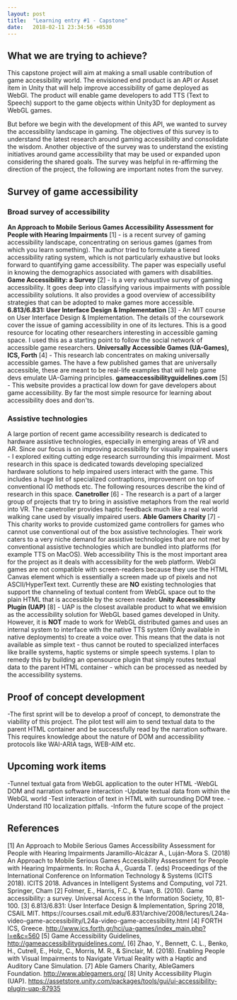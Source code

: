 ```yaml
---
layout: post
title:  "Learning entry #1 - Capstone"
date:   2018-02-11 23:34:56 +0530
---
```


<h2>What we are trying to achieve?</h2>
This capstone project will aim at making a small usable contribution of game accessibility world. The envisioned end product is an API or Asset item in Unity that will help improve accessibility of game deployed as WebGl. The product will enable game developers to add TTS (Text to Speech) support to the game objects within Unity3D for deployment as WebGL games.

But before we begin with the development of this API, we wanted to survey the accessibility landscape in gaming. The objectives of this survey is to understand the latest research around gaming accessibility and consolidate the wisdom. Another objective of the survey was to understand the existing initiatives around game accessibility that may be used or expanded upon considering the shared goals. The survey was helpful in re-affirming the direction of the project, the following are important notes from the survey.

<h2>Survey of game accessibility</h2>

<h3>Broad survey of accessibility</h3>
<b>An Approach to Mobile Serious Games Accessibility Assessment for People with Hearing Impairments</b> [1] - is a recent survey of gaming accessibility landscape, concentrating on serious games (games from which you learn something). The author tried to formulate a tiered accessibility rating system, which is not particularly exhaustive but looks forward to quantifying game accessibility. The paper was especially useful in knowing the demographics associated with gamers with disabilities.
<b>Game Accessibility: a Survey</b> [2] - Is a very exhaustive survey of gaming accessibility. It goes deep into classifying various impairments with possible accessibility solutions. It also provides a good overview of accessibility strategies that can be adopted to make games more accessible.
<b>6.813/6.831: User Interface Design & Implementation</b> [3] - An MIT course on User Interface Design & Implementation. The details of the coursework cover the issue of gaming accessibility in one of its lectures. This is a good resource for locating other researchers interesting in accessible gaming space. I used this as a starting point to follow the social network of accessible game researchers.
<b>Universally Accessible Games (UA-Games), ICS, Forth</b> [4] - This research lab concentrates on making universally accessible games. The have a few published games that are universally accessible, these are meant to be real-life examples that will help game devs emulate UA-Gaming principles.
<b>gameaccessibilityguidelines.com</b> [5] - This website provides a practical low down for gave developers about game accessibility. By far the most simple resource for learning about accessibility does and don'ts.

<h3>Assistive technologies</h3>
A large portion of recent game accessibility research is dedicated to hardware assistive technologies, especially in emerging areas of VR and AR. Since our focus is on improving accessibility for visually impaired users - I explored exiting cutting edge research surrounding this impairment. Most research in this space is dedicated towards developing specialized hardware solutions to help impaired users interact with the game. This includes a huge list of specialized contraptions, improvement on top of conventional IO methods etc. The following resources describe the kind of research in this space.
<b>Canetroller</b> [6] - The research is a part of a larger group of projects that try to bring in assistive metaphors from the real world into VR. The canetroller provides haptic feedback much like a real world walking cane used by visually impaired users.
<b>Able Gamers Charity</b> [7] - This charity works to provide customized game controllers for games who cannot use conventional out of the box assistive technologies. Their work caters to a very niche demand for assistive technologies that are not met by conventional assistive technologies which are bundled into platforms (for example TTS on MacOS).

</h3>Web accessibility</h3>
This is the most important area for the project as it deals with accessibility for the web platform. WebGl games are not compatible with screen-readers because they use the HTML Canvas element which is essentially a screen made up of pixels and not ASCII/HyperText text. Currently these are <b>NO</b> existing technologies that support the channeling of textual content from WebGL space out to the plain HTML that is accessible by the screen reader.
<b>Unity Accessibility Plugin (UAP)</b> [8] - UAP is the closest available product to what we envision as the accessibility solution for WebGL based games developed in Unity. However, it is <b>NOT</b> made to work for WebGL distributed games and uses an internal system to interface with the native TTS system (Only available in native deployments) to create a voice over. This means that the data is not available as simple text - thus cannot be routed to specialized interfaces like braille systems, haptic systems or simple speech systems. I plan to remedy this by building an opensource plugin that simply routes textual data to the parent HTML container - which can be processed as needed by the accessibility systems. 

<h2>Proof of concept development</h2>
-The first sprint will be to develop a proof of concept, to demonstrate the viability of this project. The pilot test will aim to send textual data to the parent HTML container and be successfully read by the narration software. This requires knowledge about the nature of DOM and accessibility protocols like  WAI-ARIA tags, WEB-AIM etc.

<h2>Upcoming work items</h2>
-Tunnel textual gata from WebGL application to the outer HTML
-WebGL DOM and narration software interaction
-Update textual data from within the WebGL world
-Test interaction of text in HTML with surrounding DOM tree.
-Understand l10 localization pitfalls.
-Inform the future scope of the project

<h2>References</h2>
[1] An Approach to Mobile Serious Games Accessibility Assessment for People with Hearing Impairments
Jaramillo-Alcázar A., Luján-Mora S. (2018) An Approach to Mobile Serious Games Accessibility Assessment for People with Hearing Impairments. In: Rocha Á., Guarda T. (eds) Proceedings of the International Conference on Information Technology & Systems (ICITS 2018). ICITS 2018. Advances in Intelligent Systems and Computing, vol 721. Springer, Cham
[2] Folmer, E., Harris, F.C., & Yuan, B. (2010). Game accessibility: a survey. Universal Access in the Information Society, 10, 81-100.
[3] 6.813/6.831: User Interface Design & Implementation, Spring 2018, CSAIL MIT. https://courses.csail.mit.edu/6.831/archive/2008/lectures/L24a-video-game-accessibility/L24a-video-game-accessibility.html
[4] FORTH ICS, Greece. <a href="http://www.ics.forth.gr/hci/ua-games/index_main.php?l=e&c=560">http://www.ics.forth.gr/hci/ua-games/index_main.php?l=e&c=560</a>
[5] Game Accessibility Guidelines, <a href="http://gameaccessibilityguidelines.com/">http://gameaccessibilityguidelines.com/.</a>
[6] Zhao, Y., Bennett, C. L., Benko, H., Cutrell, E., Holz, C., Morris, M. R., & Sinclair, M. (2018). Enabling People with Visual Impairments to Navigate Virtual Reality with a Haptic and Auditory Cane Simulation.
[7] Able Gamers Charity, AbleGamers Foundation. <a href="http://www.ablegamers.org/">http://www.ablegamers.org/</a>
[8] Unity Accessibility Plugin (UAP). <a href="https://assetstore.unity.com/packages/tools/gui/ui-accessibility-plugin-uap-87935">https://assetstore.unity.com/packages/tools/gui/ui-accessibility-plugin-uap-87935</a>


